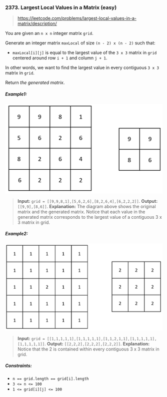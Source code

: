### 2373. Largest Local Values in a Matrix (easy)

> https://leetcode.com/problems/largest-local-values-in-a-matrix/description/

You are given an `n x n` integer matrix `grid`.

Generate an integer matrix `maxLocal` of size `(n - 2) x (n - 2)` such that:

- `maxLocal[i][j]` is equal to the largest value of the `3 x 3` matrix in `grid` centered around row `i + 1` and column `j + 1`.

In other words, we want to find the largest value in every contiguous `3 x 3` matrix in `grid`.

Return _the generated matrix_.

##### Example1:

![example-1](./ex1.png)

> **Input:** `grid = [[9,9,8,1],[5,6,2,6],[8,2,6,4],[6,2,2,2]]`.
> **Output:** `[[9,9],[8,6]]`.
> **Explanation:** The diagram above shows the original matrix and the generated matrix.
> Notice that each value in the generated matrix corresponds to the largest value of a contiguous 3 x 3 matrix in grid.

##### Example2:

![example-2](./ex2.png)

> **Input:** `grid = [[1,1,1,1,1],[1,1,1,1,1],[1,1,2,1,1],[1,1,1,1,1],[1,1,1,1,1]]`.
> **Output:** `[[2,2,2],[2,2,2],[2,2,2]]`.
> **Explanation:** Notice that the 2 is contained within every contiguous 3 x 3 matrix in grid.

##### Constraints:

- `n == grid.length == grid[i].length`
- `3 <= n <= 100`
- `1 <= grid[i][j] <= 100`
